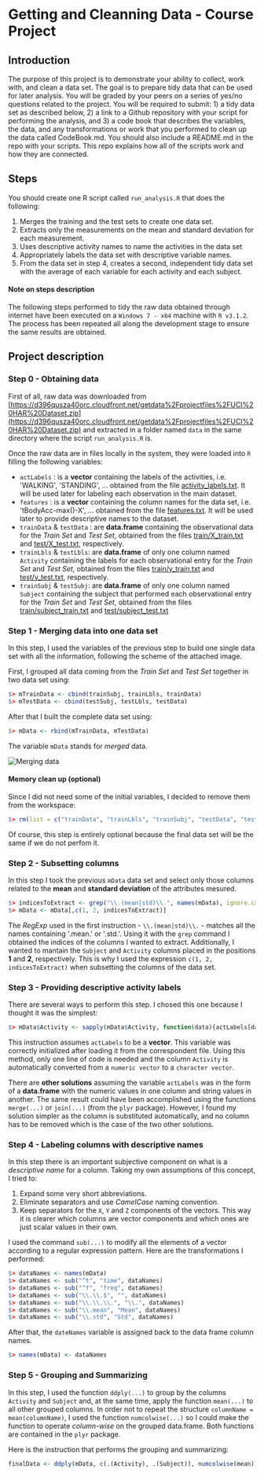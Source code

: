 # Getting and Cleanning Data - Course Project

## Introduction

The purpose of this project is to demonstrate your ability to collect, work with, and clean a data set. The goal is to prepare tidy data that can be used for later analysis. You will be graded by your peers on a series of yes/no questions related to the project. You will be required to submit: 1) a tidy data set as described below, 2) a link to a Github repository with your script for performing the analysis, and 3) a code book that describes the variables, the data, and any transformations or work that you performed to clean up the data called CodeBook.md. You should also include a README.md in the repo with your scripts. This repo explains how all of the scripts work and how they are connected.  

## Steps

You should create one R script called `run_analysis.R` that does the following: 

1. Merges the training and the test sets to create one data set.
2. Extracts only the measurements on the mean and standard deviation for each measurement. 
3. Uses descriptive activity names to name the activities in the data set
4. Appropriately labels the data set with descriptive variable names. 
5. From the data set in step 4, creates a second, independent tidy data set with the average of each variable for each activity and each subject.

#### Note on steps description

The following steps performed to tidy the raw data obtained through internet have been executed on a `Windows 7 - x64` machine with `R v3.1.2`. The process has been repeated all along the development stage to ensure the same results are obtained. 

## Project description

### Step 0 - Obtaining data

First of all, raw data was downloaded from [https://d396qusza40orc.cloudfront.net/getdata%2Fprojectfiles%2FUCI%20HAR%20Dataset.zip](https://d396qusza40orc.cloudfront.net/getdata%2Fprojectfiles%2FUCI%20HAR%20Dataset.zip) and extracted in a folder named `data` in the same directory where the script `run_analysis.R` is. 

Once the raw data are in files locally in the system, they were loaded into `R` filling the following variables: 

* `actLabels` : is a **vector** containing the labels of the activities, i.e. 'WALKING', 'STANDING', ... obtained from the file [activity_labels.txt](https://github.com/davizuku/GettingCleaningDataProject/blob/master/data/UCI%20HAR%20Dataset/activity_labels.txt). It will be used later for labeling each observation in the main dataset.
* `features` : is a **vector** containing the column names for the data set, i.e. 'tBodyAcc-max()-X', ... obtained from the file [features.txt](https://github.com/davizuku/GettingCleaningDataProject/blob/master/data/UCI%20HAR%20Dataset/features.txt). It will be used later to provide descriptive names to the dataset. 
* `trainData` & `testData` : are **data.frame** containing the observational data for the *Train Set* and *Test Set*, obtained from the files [train/X_train.txt](https://github.com/davizuku/GettingCleaningDataProject/blob/master/data/UCI%20HAR%20Dataset/train/X_train.txt) and [test/X_test.txt](https://github.com/davizuku/GettingCleaningDataProject/blob/master/data/UCI%20HAR%20Dataset/test/X_test.txt), respectively.
* `trainLbls` & `testLbls`: are **data.frame** of only one column named `Activity` containing the labels for each observational entry for the *Train Set* and *Test Set*, obtained from the files [train/y_train.txt](https://github.com/davizuku/GettingCleaningDataProject/blob/master/data/UCI%20HAR%20Dataset/train/y_train.txt) and [test/y_test.txt](https://github.com/davizuku/GettingCleaningDataProject/blob/master/data/UCI%20HAR%20Dataset/test/y_test.txt), respectively.
* `trainSubj` & `testSubj`: are **data.frame** of only one column named `Subject` containing the subject that performed each observational entry for the *Train Set* and *Test Set*, obtained from the files [train/subject_train.txt](https://github.com/davizuku/GettingCleaningDataProject/blob/master/data/UCI%20HAR%20Dataset/train/subject_train.txt) and [test/subject_test.txt](https://github.com/davizuku/GettingCleaningDataProject/blob/master/data/UCI%20HAR%20Dataset/test/subject_test.txt)

### Step 1 - Merging data into one data set

In this step, I used the variables of the previous step to build one single data set with all the information, following the scheme of the attached image.

First, I grouped all data coming from the *Train Set* and *Test Set* together in two data set using: 
```R
$> mTrainData <- cbind(trainSubj, trainLbls, trainData)
$> mTestData <- cbind(testSubj, testLbls, testData)
```

After that I built the complete data set using: 
```R
$> mData <- rbind(mTrainData, mTestData)
```

The variable `mData` stands for *merged* data.

![Merging data](https://coursera-forum-screenshots.s3.amazonaws.com/ab/a2776024af11e4a69d5576f8bc8459/Slide2.png "Image obtained from the course Discussion Forum")

#### Memory clean up (optional) 

Since I did not need some of the initial variables, I decided to remove them from the workspace: 
```R
$> rm(list = c("trainData", "trainLbls", "trainSubj", "testData", "testLbls", "testSubj", "mTrainData", "mTestData"))
```

Of course, this step is entirely optional because the final data set will be the same if we do not perfom it.

### Step 2 - Subsetting columns

In this step I took the previous `mData` data set and select only those columns related to the **mean** and **standard deviation** of the attributes mesured. 
```R
$> indicesToExtract <- grep("\\.(mean|std)\\.", names(mData), ignore.case = TRUE)
$> mData <- mData[,c(1, 2, indicesToExtract)]
```

The *RegExp* used in the first instruction - `\\.(mean|std)\\.` - matches all the names containing '.mean.' or '.std.'. Using it with the `grep` command I obtained the indices of the columns I wanted to extract. Additionally, I wanted to mantain the `Subject` and `Activity` columns placed in the positions **1** and **2**, respectively. This is why I used the expression `c(1, 2, indicesToExtract)` when subsetting the columns of the data set.

### Step 3 - Providing descriptive activity labels

There are several ways to perform this step. I chosed this one because I thought it was the simplest: 
```R
$> mData$Activity <- sapply(mData$Activity, function(data){actLabels[data]})
```

This instruction assumes `actLabels` to be a **vector**. This variable was correctly initialized after loading it from the correspondent file. Using this method, only one line of code is needed and the column `Activity` is automatically converted from a `numeric vector` to a `character vector`. 

There are **other solutions** assuming the variable `actLabels` was in the form of a **data.frame** with the numeric values in one column and string values in another. The same result could have been accomplished using the functions `merge(...)` or `join(...)` (from the `plyr` package). However, I found my solution simpler as the column is substituted automatically, and no column has to be removed which is the case of the two other solutions. 

### Step 4 - Labeling columns with descriptive names

In this step there is an important subjective component on what is a *descriptive name* for a column. Taking my own assumptions of this concept, I tried to: 
1. Expand some very short abbreviations. 
2. Eliminate separators and use *CamelCase* naming convention. 
3. Keep separators for the `X`, `Y` and `Z` components of the vectors. This way it is clearer which columns are vector components and which ones are just scalar values in their own.
 
I used the command `sub(...)` to modify all the elements of a vector according to a regular expression pattern. 
Here are the transformations I performed: 
```R
$> dataNames <- names(mData)
$> dataNames <- sub("^t", "time", dataNames)
$> dataNames <- sub("^f", "freq", dataNames)
$> dataNames <- sub("\\.\\.$", "", dataNames)
$> dataNames <- sub("\\.\\.\\.", "\\.", dataNames)
$> dataNames <- sub("\\.mean", "Mean", dataNames)
$> dataNames <- sub("\\.std", "Std", dataNames)
```

After that, the `dateNames` variable is assigned back to the data frame column names. 
```R
$> names(mData) <- dataNames
```

### Step 5 - Grouping and Summarizing

In this step, I used the function `ddply(...)` to group by the columns `Activity` and `Subject` and, at the same time, apply the function `mean(...)` to all other grouped columns. In order not to repeat the structure `columnName = mean(columnName)`, I used the function `numcolwise(...)` so I could make the function to operate *column-wise* on the grouped data.frame. Both functions are contained in the `plyr` package. 

Here is the instruction that performs the grouping and summarizing: 
```R
finalData <- ddply(mData, c(.(Activity), .(Subject)), numcolwise(mean))
```

